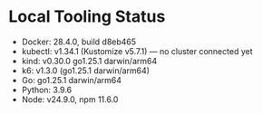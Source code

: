 # Local Tooling Status

- Docker: 28.4.0, build d8eb465
- kubectl: v1.34.1 (Kustomize v5.7.1) — no cluster connected yet
- kind: v0.30.0 go1.25.1 darwin/arm64
- k6: v1.3.0 (go1.25.1 darwin/arm64)
- Go: go1.25.1 darwin/arm64
- Python: 3.9.6
- Node: v24.9.0, npm 11.6.0
